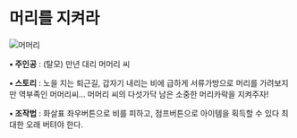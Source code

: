 # 머리를 지켜라

![머머리](https://github.com/YoonStone/ProtectHair/assets/101027984/df83129c-a5ab-4d07-acd1-7fcc375f54ca)

**• 주인공** : (탈모) 만년 대리 머머리 씨

**• 스토리** : 노을 지는 퇴근길, 갑자기 내리는 비에 급하게 서류가방으로 머리를 가려보지만 역부족인 머머리씨...
머머리 씨의 다섯가닥 남은 소중한 머리카락을 지켜주자!

**• 조작법** : 화살표 좌우버튼으로 비를 피하고, 점프버튼으로 아이템을 획득할 수 있다 최대한 오래 버텨야 한다.
